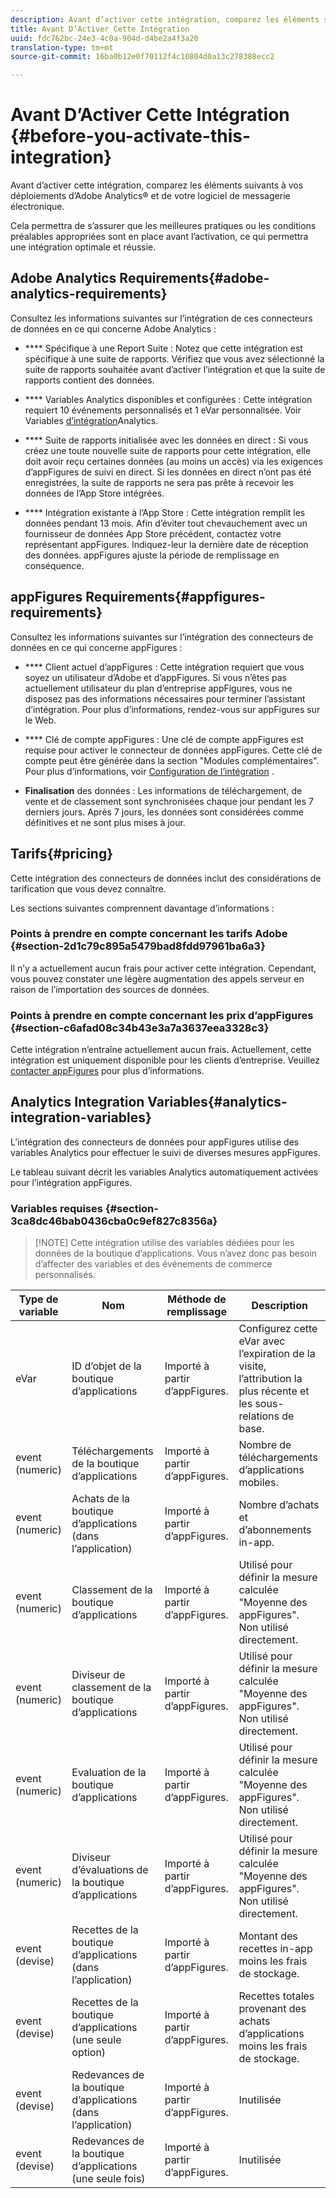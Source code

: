 ```yaml
---
description: Avant d’activer cette intégration, comparez les éléments suivants à vos déploiements d’Adobe Analytics® et de votre logiciel de messagerie électronique.
title: Avant D’Activer Cette Intégration
uuid: fdc762bc-24e3-4c0a-904d-d4be2a4f3a20
translation-type: tm+mt
source-git-commit: 16ba0b12e0f70112f4c10804d0a13c278388ecc2

---
```



# Avant D’Activer Cette Intégration {#before-you-activate-this-integration}

Avant d’activer cette intégration, comparez les éléments suivants à vos déploiements d’Adobe Analytics® et de votre logiciel de messagerie électronique.

Cela permettra de s’assurer que les meilleures pratiques ou les conditions préalables appropriées sont en place avant l’activation, ce qui permettra une intégration optimale et réussie.

## Adobe Analytics Requirements{#adobe-analytics-requirements}

Consultez les informations suivantes sur l’intégration de ces connecteurs de données en ce qui concerne Adobe Analytics :

* **** Spécifique à une Report Suite : Notez que cette intégration est spécifique à une suite de rapports. Vérifiez que vous avez sélectionné la suite de rapports souhaitée avant d’activer l’intégration et que la suite de rapports contient des données.
* **** Variables Analytics disponibles et configurées : Cette intégration requiert 10 événements personnalisés et 1 eVar personnalisée. Voir Variables [d’intégration](appfigures-before-activation.md#analytics-integration-variables)Analytics.

* **** Suite de rapports initialisée avec les données en direct : Si vous créez une toute nouvelle suite de rapports pour cette intégration, elle doit avoir reçu certaines données (au moins un accès) via les exigences d’appFigures de suivi en direct. Si les données en direct n’ont pas été enregistrées, la suite de rapports ne sera pas prête à recevoir les données de l’App Store intégrées.

* **** Intégration existante à l’App Store : Cette intégration remplit les données pendant 13 mois. Afin d’éviter tout chevauchement avec un fournisseur de données App Store précédent, contactez votre représentant appFigures. Indiquez-leur la dernière date de réception des données. appFigures ajuste la période de remplissage en conséquence.

## appFigures Requirements{#appfigures-requirements}

Consultez les informations suivantes sur l’intégration des connecteurs de données en ce qui concerne appFigures :

* **** Client actuel d’appFigures : Cette intégration requiert que vous soyez un utilisateur d’Adobe et d’appFigures. Si vous n’êtes pas actuellement utilisateur du plan d’entreprise appFigures, vous ne disposez pas des informations nécessaires pour terminer l’assistant d’intégration. Pour plus d’informations, rendez-vous sur appFigures sur le Web.
* **** Clé de compte appFigures : Une clé de compte appFigures est requise pour activer le connecteur de données appFigures. Cette clé de compte peut être générée dans la section "Modules complémentaires". Pour plus d’informations, voir [Configuration de l’intégration](../appfigures-overview/t-appfigures-integration.md) .

* **Finalisation** des données : Les informations de téléchargement, de vente et de classement sont synchronisées chaque jour pendant les 7 derniers jours. Après 7 jours, les données sont considérées comme définitives et ne sont plus mises à jour.

## Tarifs{#pricing}

Cette intégration des connecteurs de données inclut des considérations de tarification que vous devez connaître.

Les sections suivantes comprennent davantage d’informations :

### Points à prendre en compte concernant les tarifs Adobe {#section-2d1c79c895a5479bad8fdd97961ba6a3}

Il n’y a actuellement aucun frais pour activer cette intégration. Cependant, vous pouvez constater une légère augmentation des appels serveur en raison de l’importation des sources de données.

### Points à prendre en compte concernant les prix d’appFigures {#section-c6afad08c34b43e3a7a3637eea3328c3}

Cette intégration n’entraîne actuellement aucun frais. Actuellement, cette intégration est uniquement disponible pour les clients d’entreprise. Veuillez [contacter appFigures](https://appfigures.com/support/contact) pour plus d’informations.

## Analytics Integration Variables{#analytics-integration-variables}

L’intégration des connecteurs de données pour appFigures utilise des variables Analytics pour effectuer le suivi de diverses mesures appFigures.

Le tableau suivant décrit les variables Analytics automatiquement activées pour l’intégration appFigures.

### Variables requises {#section-3ca8dc46bab0436cba0c9ef827c8356a}

> [!NOTE] Cette intégration utilise des variables dédiées pour les données de la boutique d’applications. Vous n’avez donc pas besoin d’affecter des variables et des événements de commerce personnalisés.

| Type de variable | Nom | Méthode de remplissage | Description |
|---|---|---|---|
| eVar | ID d’objet de la boutique d’applications | Importé à partir d’appFigures. | Configurez cette eVar avec l’expiration de la visite, l’attribution la plus récente et les sous-relations de base. |
| event (numeric) | Téléchargements de la boutique d’applications | Importé à partir d’appFigures. | Nombre de téléchargements d’applications mobiles. |
| event (numeric) | Achats de la boutique d’applications (dans l’application) | Importé à partir d’appFigures. | Nombre d’achats et d’abonnements in-app. |
| event (numeric) | Classement de la boutique d’applications | Importé à partir d’appFigures. | Utilisé pour définir la mesure calculée "Moyenne des appFigures". Non utilisé directement. |
| event (numeric) | Diviseur de classement de la boutique d’applications | Importé à partir d’appFigures. | Utilisé pour définir la mesure calculée "Moyenne des appFigures". Non utilisé directement. |
| event (numeric) | Evaluation de la boutique d’applications | Importé à partir d’appFigures. | Utilisé pour définir la mesure calculée "Moyenne des appFigures". Non utilisé directement. |
| event (numeric) | Diviseur d’évaluations de la boutique d’applications | Importé à partir d’appFigures. | Utilisé pour définir la mesure calculée "Moyenne des appFigures". Non utilisé directement. |
| event (devise) | Recettes de la boutique d’applications (dans l’application) | Importé à partir d’appFigures. | Montant des recettes in-app moins les frais de stockage. |
| event (devise) | Recettes de la boutique d’applications (une seule option) | Importé à partir d’appFigures. | Recettes totales provenant des achats d’applications moins les frais de stockage. |
| event (devise) | Redevances de la boutique d’applications (dans l’application) | Importé à partir d’appFigures. | Inutilisée |
| event (devise) | Redevances de la boutique d’applications (une seule fois) | Importé à partir d’appFigures. | Inutilisée |
